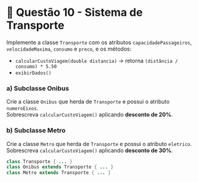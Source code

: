 # 🚆 Questão 10 - Sistema de Transporte

Implemente a classe `Transporte` com os atributos `capacidadePassageiros`, `velocidadeMaxima`, `consumo` e `preco`, e os métodos:

- `calcularCustoViagem(double distancia)` → retorna `(distância / consumo) * 5.50`  
- `exibirDados()`

### a) Subclasse Onibus
Crie a classe `Onibus` que herda de `Transporte` e possui o atributo `numeroEixos`.  
Sobrescreva `calcularCustoViagem()` aplicando **desconto de 20%**.

### b) Subclasse Metro
Crie a classe `Metro` que herda de `Transporte` e possui o atributo `eletrico`.  
Sobrescreva `calcularCustoViagem()` aplicando **desconto de 30%**.

```java
class Transporte { ... }
class Onibus extends Transporte { ... }
class Metro extends Transporte { ... }
